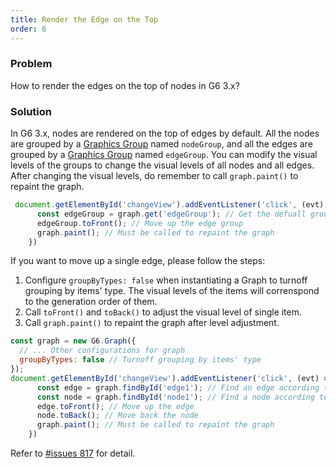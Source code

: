 ```yaml
---
title: Render the Edge on the Top
order: 6
---
```


### Problem
How to render the edges on the top of nodes in G6 3.x?

### Solution
In G6 3.x, nodes are rendered on the top of edges by default. All the nodes are grouped by a [Graphics Group](/en/docs/manual/advanced/graphics-group) named `nodeGroup`, and all the edges are grouped by a [Graphics Group](/en/docs/manual/advanced/graphics-group) named `edgeGroup`. You can modify the visual levels of the groups to change the visual levels of all nodes and all edges. After changing the visual levels, do remember to call `graph.paint()` to repaint the graph.

```javascript
 document.getElementById('changeView').addEventListener('click', (evt) => {
      const edgeGroup = graph.get('edgeGroup'); // Get the defuall group of edges
      edgeGroup.toFront(); // Move up the edge group
      graph.paint(); // Must be called to repaint the graph
    })
```

If you want to move up a single edge, please follow the steps:
1. Configure `groupByTypes: false` when instantiating a Graph to turnoff grouping by items' type. The visual levels of the items will correnspond to the generation order of them.
2. Call `toFront()` and `toBack()` to adjust the visual level of single item.
3. Call `graph.paint()` to repaint the graph after level adjustment.

```javascript
const graph = new G6.Graph({
  // ... Other configurations for graph
  groupByTypes: false // Turnoff grouping by items' type
});
document.getElementById('changeView').addEventListener('click', (evt) => {
      const edge = graph.findById('edge1'); // Find an edge according to the id
      const node = graph.findById('node1'); // Find a node according to the id
      edge.toFront(); // Move up the edge
      node.toBack(); // Move back the node
      graph.paint(); // Must be called to repaint the graph
    })
```

Refer to [#issues 817](https://github.com/antvis/G6/issues/817) for detail.
